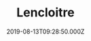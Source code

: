 ---
date: 2019-08-13T09:28:50.000Z
title: Lencloitre
latitude: 46.81545727153228
longitude: 0.32696685512036544
category: checkin
---